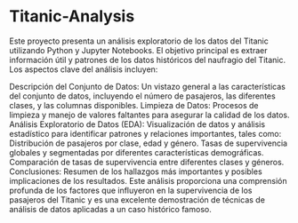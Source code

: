 # Titanic-Analysis
Este proyecto presenta un análisis exploratorio de los datos del Titanic utilizando Python y Jupyter Notebooks. El objetivo principal es extraer información útil y patrones de los datos históricos del naufragio del Titanic. Los aspectos clave del análisis incluyen:

Descripción del Conjunto de Datos: Un vistazo general a las características del conjunto de datos, incluyendo el número de pasajeros, las diferentes clases, y las columnas disponibles.
Limpieza de Datos: Procesos de limpieza y manejo de valores faltantes para asegurar la calidad de los datos.
Análisis Exploratorio de Datos (EDA): Visualización de datos y análisis estadístico para identificar patrones y relaciones importantes, tales como:
Distribución de pasajeros por clase, edad y género.
Tasas de supervivencia globales y segmentadas por diferentes características demográficas.
Comparación de tasas de supervivencia entre diferentes clases y géneros.
Conclusiones: Resumen de los hallazgos más importantes y posibles implicaciones de los resultados.
Este análisis proporciona una comprensión profunda de los factores que influyeron en la supervivencia de los pasajeros del Titanic y es una excelente demostración de técnicas de análisis de datos aplicadas a un caso histórico famoso.
